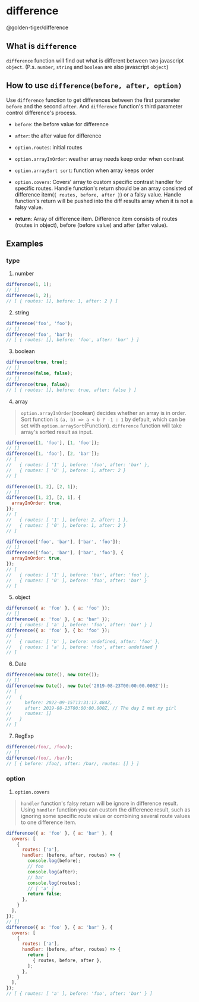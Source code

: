 # difference

@golden-tiger/difference

## What is `difference`



`difference` function will find out what is different between two javascript `object`. (P.s. `number`, `string` and `boolean` are also javascript `object`)

## How to use `difference(before, after, option)`

Use `difference` function to get differences between the first parameter `before` and the second `after`. And `difference` function's third parameter control difference's process.

  - `before`: the before value for difference

  - `after`: the after value for difference

  - `option.routes`: initial routes

  - `option.arrayInOrder`: weather array needs keep order when contrast

  - `option.arraySort sort`: function when array keeps order

  - `option.covers`: Covers' array to custom specific contrast handler for specific routes. Handle function's return should be an array consisted of difference item(`{ routes, before, after }`) or a falsy value. Handle function's return will be pushed into the diff results array when it is not a falsy value.

  - **return**: Array of difference item. Difference item consists of routes (routes in object), before (before value) and after (after value).

## Examples

### type

1. number

```js
difference(1, 1);
// []
difference(1, 2);
// [ { routes: [], before: 1, after: 2 } ]
```

2. string

```js
difference('foo', 'foo');
// []
difference('foo', 'bar');
// [ { routes: [], before: 'foo', after: 'bar' } ]
```

3. boolean

```js
difference(true, true);
// []
difference(false, false);
// []
difference(true, false);
// [ { routes: [], before: true, after: false } ]
```

4. array

  > `option.arrayInOrder`(boolean) decides whether an array is in order. Sort function is `(a, b) => a < b ? -1 : 1` by default, which can be set with `option.arraySort`(Function). `difference` function will take array's sorted result as input.

```js
difference([1, 'foo'], [1, 'foo']);
// []
difference([1, 'foo'], [2, 'bar']);
// [
//   { routes: [ '1' ], before: 'foo', after: 'bar' },
//   { routes: [ '0' ], before: 1, after: 2 }
// ]
```

```js
difference([1, 2], [2, 1]);
// []
difference([1, 2], [2, 1], {
  arrayInOrder: true,
});
// [
//   { routes: [ '1' ], before: 2, after: 1 },
//   { routes: [ '0' ], before: 1, after: 2 }
// ]
```

```js
difference(['foo', 'bar'], ['bar', 'foo']);
// []
difference(['foo', 'bar'], ['bar', 'foo'], {
  arrayInOrder: true,
});
// [
//   { routes: [ '1' ], before: 'bar', after: 'foo' },
//   { routes: [ '0' ], before: 'foo', after: 'bar' }
// ]
```

5. object

```js
difference({ a: 'foo' }, { a: 'foo' });
// []
difference({ a: 'foo' }, { a: 'bar' });
// [ { routes: [ 'a' ], before: 'foo', after: 'bar' } ]
difference({ a: 'foo' }, { b: 'foo' });
// [
//   { routes: [ 'b' ], before: undefined, after: 'foo' },
//   { routes: [ 'a' ], before: 'foo', after: undefined }
// ]
```

6. Date

```js
difference(new Date(), new Date());
// []
difference(new Date(), new Date('2019-08-23T00:00:00.000Z'));
// [
//   {
//     before: 2022-09-15T13:31:17.484Z,
//     after: 2019-08-23T00:00:00.000Z, // The day I met my girl
//     routes: []
//   }
// ]
```

7. RegExp

```js
difference(/foo/, /foo/);
// []
difference(/foo/, /bar/);
// [ { before: /foo/, after: /bar/, routes: [] } ]
```

### option

1. `option.covers`

  > `handler` function's falsy return will be ignore in difference result. Using `handler` function you can custom the difference result, such as ignoring some specific route value or combining several route values to one difference item.

```js
difference({ a: 'foo' }, { a: 'bar' }, {
  covers: [
    {
      routes: ['a'],
      handler: (before, after, routes) => {
        console.log(before);
        // foo
        console.log(after);
        // bar
        console.log(routes);
        // [ 'a' ]
        return false;
      },
    }
  ],
});
// []
difference({ a: 'foo' }, { a: 'bar' }, {
  covers: [
    {
      routes: ['a'],
      handler: (before, after, routes) => {
        return [
          { routes, before, after },
        ];
      },
    }
  ],
});
// [ { routes: [ 'a' ], before: 'foo', after: 'bar' } ]
```
